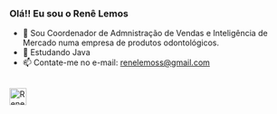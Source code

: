### Olá!! Eu sou o Renê Lemos

- 🔭 Sou Coordenador de Admnistração de Vendas e Inteligência de Mercado numa empresa de produtos odontológicos.
- 🌱 Estudando Java
- 📫 Contate-me no e-mail: renelemoss@gmail.com

<div style="display: inline_block"><br>
  <img align="center" alt="Rene MS" height="30" weight="40" src="https://img.shields.io/badge/Microsoft_Excel-217346?style=for-the-badge&logo=microsoft-excel&logoColor=white">
</div>
